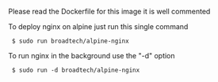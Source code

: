 
Please read the Dockerfile for this image it is well commented

 To deploy nginx on alpine just run this single command

     $ sudo run broadtech/alpine-nginx

 To run nginx in the background use the "-d" option

     $ sudo run -d broadtech/alpine-nginx
